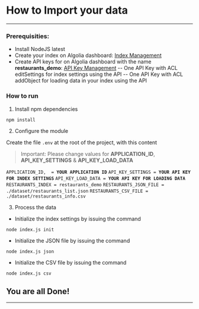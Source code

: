 # How to Import your data
---
### Prerequisities:
- Install NodeJS latest
- Create your index on Algolia dashboard: [Index Management]()
- Create API keys for on Algolia dashboard with the name **restaurants_demo**: [API Key Management](https://dashboard.algolia.com/account/api-keys/restricted)
-- One API Key with ACL editSettings for index settings using the API
-- One API Key with ACL addObject for loading data in your index using the API

### How to run
1. Install npm dependencies
```console
npm install
```
2. Configure the module

Create the file `.env` at the root of the project, with this content
> Important: Please change values for **APPLICATION_ID**, **API_KEY_SETTINGS** & **API_KEY_LOAD_DATA**

`APPLICATION_ID,  = `**`YOUR APPLICATION ID`**
`API_KEY_SETTINGS = `**`YOUR API KEY FOR INDEX SETTINGS`**
`API_KEY_LOAD_DATA = `**`YOUR API KEY FOR LOADING DATA`**
`RESTAURANTS_INDEX = restaurants_demo`
`RESTAURANTS_JSON_FILE = ./dataset/restaurants_list.json`
`RESTAURANTS_CSV_FILE = ./dataset/restaurants_info.csv`

3. Process the data
- Initialize the index settings by issuing the command
```console
node index.js init
```
- Initialize the JSON file by issuing the command
```console
node index.js json
```
- Initialize the CSV file by issuing the command
```console
node index.js csv
```

## You are all Done!
---